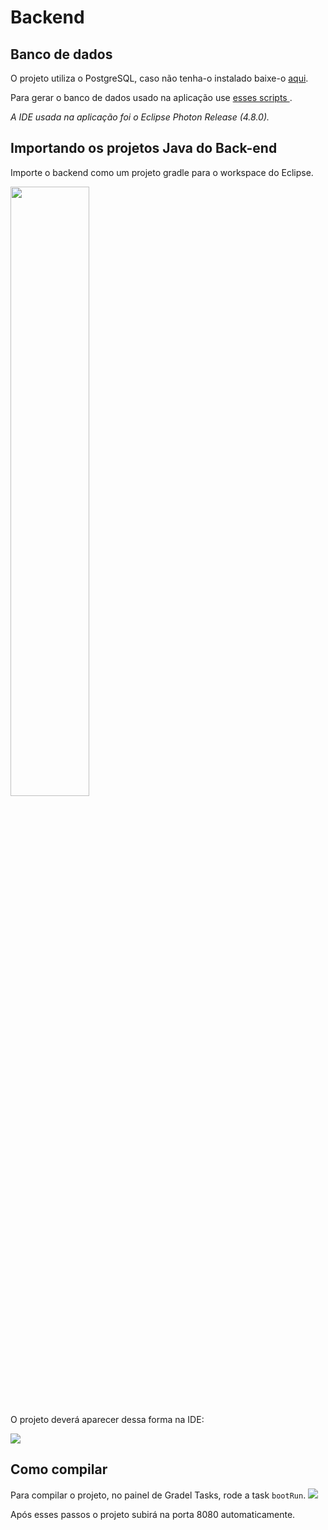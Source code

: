 # Backend

## Banco de dados

O projeto utiliza o PostgreSQL, caso não tenha-o instalado baixe-o <a href="https://www.postgresql.org/download/">aqui</a>.

Para gerar o banco de dados usado na aplicação use <a href="https://github.com/artursantiago/CRUD-Spring-Vue.js/tree/master/DB-scripts"> esses scripts </a>.

*A IDE usada na aplicação foi o Eclipse Photon Release (4.8.0).*

## Importando os projetos Java do Back-end

Importe o backend como um projeto gradle para o workspace do Eclipse.

<img width="50%" src="https://user-images.githubusercontent.com/47838241/71448289-d2f21400-2718-11ea-9616-4b69f5e47e32.png">


O projeto deverá aparecer dessa forma na IDE:

<img src="https://user-images.githubusercontent.com/47838241/71448396-15682080-271a-11ea-96c5-c9f0e72fab16.png">

## Como compilar

Para compilar o projeto, no painel de Gradel Tasks, rode a task `bootRun`.
<img src="https://user-images.githubusercontent.com/47838241/71448336-8c50e980-2719-11ea-8e3c-1eb5ed3f15c8.png">

Após esses passos o projeto subirá na porta 8080 automaticamente.
